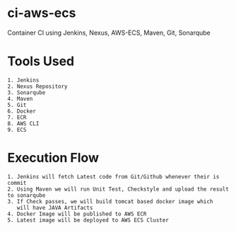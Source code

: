 # ci-aws-ecs
Container CI using Jenkins, Nexus, AWS-ECS, Maven, Git, Sonarqube

# Tools Used
    1. Jenkins
    2. Nexus Repository
    3. Sonarqube
    4. Maven
    5. Git 
    6. Docker 
    7. ECR
    8. AWS CLI
    9. ECS

# Execution Flow
    1. Jenkins will fetch Latest code from Git/Github whenever their is commit
    2. Using Maven we will run Unit Test, Checkstyle and upload the result to sonarqube
    3. If Check passes, we will build tomcat based docker image which 
       will have JAVA Artifacts 
    4. Docker Image will be published to AWS ECR
    5. Latest image will be deployed to AWS ECS Cluster 
